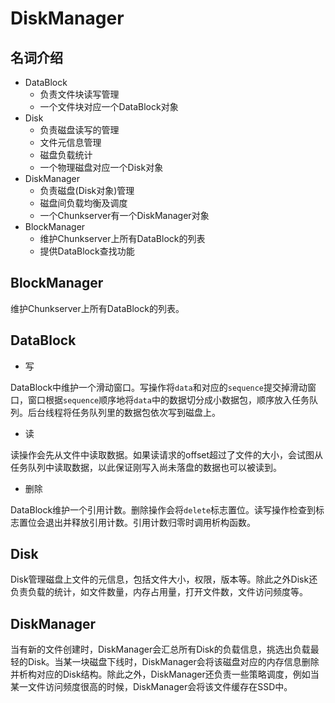 # DiskManager
## 名词介绍
* DataBlock
	* 负责文件块读写管理
	* 一个文件块对应一个DataBlock对象
* Disk
	* 负责磁盘读写的管理
	* 文件元信息管理
	* 磁盘负载统计
	* 一个物理磁盘对应一个Disk对象
* DiskManager
	* 负责磁盘(Disk对象)管理
	* 磁盘间负载均衡及调度
	* 一个Chunkserver有一个DiskManager对象
* BlockManager
	* 维护Chunkserver上所有DataBlock的列表
	* 提供DataBlock查找功能

## BlockManager
维护Chunkserver上所有DataBlock的列表。

## DataBlock
* 写

DataBlock中维护一个滑动窗口。写操作将`data`和对应的`sequence`提交掉滑动窗口，窗口根据`sequence`顺序地将`data`中的数据切分成小数据包，顺序放入任务队列。后台线程将任务队列里的数据包依次写到磁盘上。

* 读

读操作会先从文件中读取数据。如果读请求的offset超过了文件的大小，会试图从任务队列中读取数据，以此保证刚写入尚未落盘的数据也可以被读到。

* 删除

DataBlock维护一个引用计数。删除操作会将`delete`标志置位。读写操作检查到标志置位会退出并释放引用计数。引用计数归零时调用析构函数。

## Disk
Disk管理磁盘上文件的元信息，包括文件大小，权限，版本等。除此之外Disk还负责负载的统计，如文件数量，内存占用量，打开文件数，文件访问频度等。

## DiskManager
当有新的文件创建时，DiskManager会汇总所有Disk的负载信息，挑选出负载最轻的Disk。当某一块磁盘下线时，DiskManager会将该磁盘对应的内存信息删除并析构对应的Disk结构。除此之外，DiskManager还负责一些策略调度，例如当某一文件访问频度很高的时候，DiskManager会将该文件缓存在SSD中。



